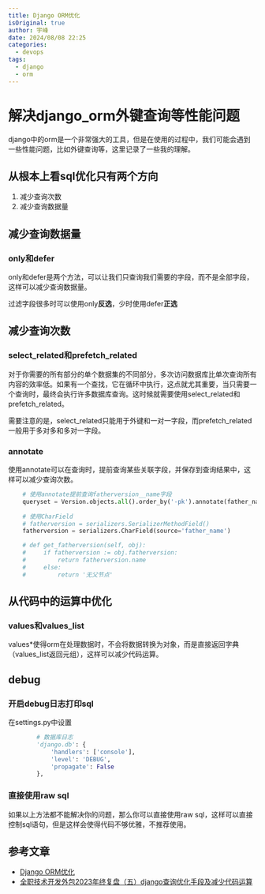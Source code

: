```yaml
---
title: Django ORM优化
isOriginal: true
author: 宇峰
date: 2024/08/08 22:25
categories:
  - devops
tags:
  - django
  - orm
---
```

# 解决django_orm外键查询等性能问题
django中的orm是一个非常强大的工具，但是在使用的过程中，我们可能会遇到一些性能问题，比如外键查询等，这里记录了一些我的理解。
## 从根本上看sql优化只有两个方向
1. 减少查询次数
2. 减少查询数据量
## 减少查询数据量
### only和defer
only和defer是两个方法，可以让我们只查询我们需要的字段，而不是全部字段，这样可以减少查询数据量。

过滤字段很多时可以使用only**反选**，少时使用defer**正选**


## 减少查询次数
### select_related和prefetch_related
对于你需要的所有部分的单个数据集的不同部分，多次访问数据库比单次查询所有内容的效率低。如果有一个查找，它在循环中执行，这点就尤其重要，当只需要一个查询时，最终会执行许多数据库查询。这时候就需要使用select_related和prefetch_related。

需要注意的是，select_related只能用于外键和一对一字段，而prefetch_related一般用于多对多和多对一字段。

### annotate    
使用annotate可以在查询时，提前查询某些关联字段，并保存到查询结果中，这样可以减少查询次数。   
```python
    # 使用annotate提前查询fatherversion__name字段
    queryset = Version.objects.all().order_by('-pk').annotate(father_name=F('fatherversion__name'))
    
    # 使用CharField
    # fatherversion = serializers.SerializerMethodField()
    fatherversion = serializers.CharField(source='father_name')

    # def get_fatherversion(self, obj):
    #     if fatherversion := obj.fatherversion:
    #         return fatherversion.name
    #     else:
    #         return '无父节点'
```

## 从代码中的运算中优化
### values和values_list
values*使得orm在处理数据时，不会将数据转换为对象，而是直接返回字典（values_list返回元组），这样可以减少代码运算。

## debug
### 开启debug日志打印sql
在settings.py中设置
```python
        # 数据库日志
        'django.db': {
            'handlers': ['console'],
            'level': 'DEBUG',
            'propagate': False
        },
```
### 直接使用raw sql
如果以上方法都不能解决你的问题，那么你可以直接使用raw sql，这样可以直接控制sql语句，但是这样会使得代码不够优雅，不推荐使用。
## 参考文章
- [Django ORM优化](https://docs.djangoproject.com/zh-hans/5.0/topics/db/optimization/)
- [全职技术开发外包2023年终复盘（五）django查询优化手段及减少代码运算](https://mp.weixin.qq.com/s/4cFgA0i85k_sit6-OL0chw)
